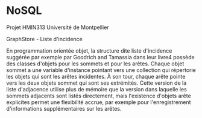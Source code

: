 # NoSQL
Projet HMIN313 Université de Montpellier

GraphStore - Liste d'incidence

En programmation orientée objet, la structure dite liste d'incidence suggérée par exemple par Goodrich and Tamassia dans leur livre4 possède des classes d'objets pour les sommets et pour les arêtes. Chaque objet sommet a une variable d'instance pointant vers une collection qui répertorie les objets qui sont les arêtes incidentes. À son tour, chaque arête pointe vers les deux objets sommet qui sont ses extrémités. Cette version de la liste d'adjacence utilise plus de mémoire que la version dans laquelle les sommets adjacents sont listés directement, mais l'existence d'objets arête explicites permet une flexibilité accrue, par exemple pour l'enregistrement d'informations supplémentaires sur les arêtes.